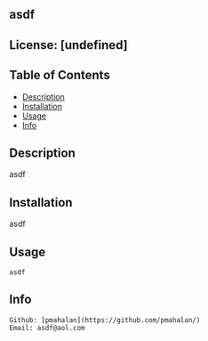 ## asdf

  ## License: [undefined] 

  ## Table of Contents
 * [Description](#description)
 * [Installation](#installation)
 * [Usage](#usage)
 * [Info](#information)

 ## Description
 asdf
 
## Installation 
asdf

## Usage
    asdf

## Info
    Github: [pmahalan](https://github.com/pmahalan/)
    Email: asdf@aol.com
